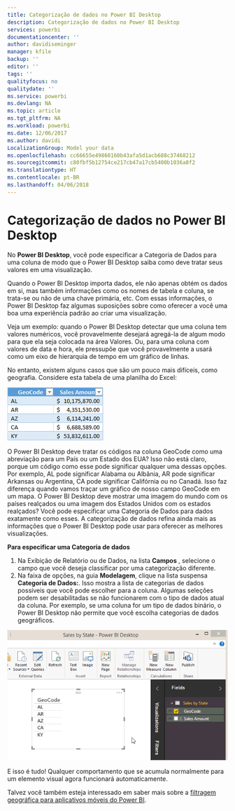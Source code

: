 ```yaml
---
title: Categorização de dados no Power BI Desktop
description: Categorização de dados no Power BI Desktop
services: powerbi
documentationcenter: ''
author: davidiseminger
manager: kfile
backup: ''
editor: ''
tags: ''
qualityfocus: no
qualitydate: ''
ms.service: powerbi
ms.devlang: NA
ms.topic: article
ms.tgt_pltfrm: NA
ms.workload: powerbi
ms.date: 12/06/2017
ms.author: davidi
LocalizationGroup: Model your data
ms.openlocfilehash: cc66655e49860160b43afa5d1acb688c37468212
ms.sourcegitcommit: c80fbf5b12754ce217cb47a17cb5400b1036a8f2
ms.translationtype: HT
ms.contentlocale: pt-BR
ms.lasthandoff: 04/06/2018
---
```

# <a name="data-categorization-in-power-bi-desktop"></a>Categorização de dados no Power BI Desktop
No **Power BI Desktop**, você pode especificar a Categoria de Dados para uma coluna de modo que o Power BI Desktop saiba como deve tratar seus valores em uma visualização.

Quando o Power BI Desktop importa dados, ele não apenas obtém os dados em si, mas também informações como os nomes de tabela e coluna, se trata-se ou não de uma chave primária, etc.  Com essas informações, o Power BI Desktop faz algumas suposições sobre como oferecer a você uma boa uma experiência padrão ao criar uma visualização. 

Veja um exemplo: quando o Power BI Desktop detectar que uma coluna tem valores numéricos, você provavelmente desejará agregá-la de algum modo para que ela seja colocada na área Valores. Ou, para uma coluna com valores de data e hora, ele pressupõe que você provavelmente a usará como um eixo de hierarquia de tempo em um gráfico de linhas.

No entanto, existem alguns casos que são um pouco mais difíceis, como geografia. Considere esta tabela de uma planilha do Excel:

![](media/desktop-data-categorization/datacategorizationtable.png)

O Power BI Desktop deve tratar os códigos na coluna GeoCode como uma abreviação para um País ou um Estado dos EUA?  Isso não está claro, porque um código como esse pode significar qualquer uma dessas opções.  Por exemplo, AL pode significar Alabama ou Albânia, AR pode significar Arkansas ou Argentina, CA pode significar Califórnia ou no Canadá. Isso faz diferença quando vamos traçar um gráfico de nosso campo GeoCode em um mapa.  O Power BI Desktop deve mostrar uma imagem do mundo com os países realçados ou uma imagem dos Estados Unidos com os estados realçados?  Você pode especificar uma Categoria de Dados para dados exatamente como esses. A categorização de dados refina ainda mais as informações que o Power BI Desktop pode usar para oferecer as melhores visualizações.  

**Para especificar uma Categoria de dados**

1. Na Exibição de Relatório ou de Dados, na lista **Campos** , selecione o campo que você deseja classificar por uma categorização diferente.
2. Na faixa de opções, na guia **Modelagem**, clique na lista suspensa **Categoria de Dados:**.  Isso mostra a lista de categorias de dados possíveis que você pode escolher para a coluna.  Algumas seleções podem ser desabilitadas se não funcionarem com o tipo de dados atual da coluna.  Por exemplo, se uma coluna for um tipo de dados binário, o Power BI Desktop não permite que você escolha categorias de dados geográficos. 

![](media/desktop-data-categorization/datacategorization.gif)

E isso é tudo!  Qualquer comportamento que se acumula normalmente para um elemento visual agora funcionará automaticamente.  

Talvez você também esteja interessado em saber mais sobre a [filtragem geográfica para aplicativos móveis do Power BI](desktop-mobile-geofiltering.md).


